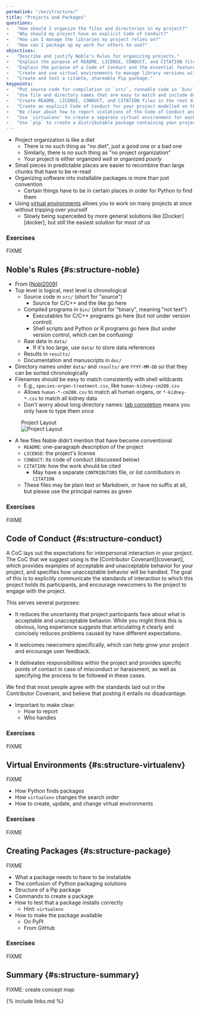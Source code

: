 ```yaml
---
permalink: "/en/structure/"
title: "Projects and Packages"
questions:
-   "How should I organize the files and directories in my project?"
-   "Why should my project have an explicit Code of Conduct?"
-   "How can I manage the libraries my project relies on?"
-   "How can I package up my work for others to use?"
objectives:
-   "Describe and justify Noble's Rules for organizing projects."
-   "Explain the purpose of README, LICENSE, CONDUCT, and CITATION files."
-   "Explain the purpose of a Code of Conduct and the essential features an effective one must have."
-   "Create and use virtual environments to manage library versions without conflict."
-   "Create and test a citable, shareable Pip package."
keypoints:
-   "Put source code for compilation in `src/`, runnable code in `bin/`, raw data in `data/`, results in `results/`, and documentation and manuscripts in `doc/`."
-   "Use file and directory names that are easy to match and include dates for the level under `data/` and `results/`."
-   "Create README, LICENSE, CONDUCT, and CITATION files in the root directory of the project."
-   "Create an explicit Code of Conduct for your project modelled on the Contributor Covenant."
-   "Be clear about how to report violations of the Code of Conduct and who will handle such reports."
-   "Use `virtualenv` to create a separate virtual environment for each project."
-   "Use `pip` to create a distributable package containing your project's software, documentation, and data."
---
```


-   Project organization is like a diet
    -   There is no such thing as "no diet", just a good one or a bad one
    -   Similarly, there is no such thing as "no project organization"
    -   Your project is either organized *well* or organized *poorly*
-   Small pieces in predictable places are easier to recombine than large chunks that have to be re-read
-   Organizing software into installable packages is more than just convention
    -   Certain things have to be in certain places in order for Python to find them
-   Using [virtual environments](#g:virtual-environment) allows you to work on many projects at once without tripping over yourself
    -   Slowly being superceded by more general solutions like [Docker][docker], but still the easiest solution for most of us

### Exercises

FIXME

## Noble's Rules {#s:structure-noble}

-   From [[Nobl2009](#CITE)]
-   Top level is logical, next level is chronological
    -   Source code in `src/` (short for "source")
        -   Source for C/C++ and the like go here
    -   Compiled programs in `bin/` (short for "binary", meaning "not text")
        -   Executables for C/C++ programs go here (but not under version control)
        -   Shell scripts and Python or R programs go here (but under version control, which can be confusing)
    -   Raw data in `data/`
        -   If it's too large, use `data/` to store data references
    -   Results in `results/`
    -   Documentation and manuscripts in `doc/`
-   Directory names under `data/` and `results/` are `YYYY-MM-DD` so that they can be sorted chronologically
-   Filenames should be easy to match consistently with shell wildcards
    -   E.g., `species-organ-treatment.csv`, like `human-kidney-cm200.csv`
    -   Allows `human-*-cm200.csv` to match all human organs, or `*-kidney-*.csv` to match all kidney data
    -   Don't worry about long directory names: [tab completion](#g:tab-completion) means you only have to type them once

<figure>
  <figcaption>Project Layout</figcaption>
  <img id="f:structure-layout" src="../../files/noble.svg" alt="Project Layout" />
</figure>

-   A few files Noble didn't mention that have become conventional
    -   `README`: one-paragraph description of the project
    -   `LICENSE`: the project's license
    -   `CONDUCT`: its code of conduct (discussed below)
    -   `CITATION`: how the work should be cited
        -  May have a separate `CONTRIBUTORS` file, or list contributors in `CITATION`
    -   These files may be plain text or Markdown, or have no suffix at all, but please use the principal names as given

### Exercises

FIXME

## Code of Conduct {#s:structure-conduct}

A CoC lays out the expectations for interpersonal interaction in your project.
The CoC that we suggest using is the [Contributor Covenant][covenant],
which provides examples of acceptable and unacceptable behavior for your project,
and specifies how unacceptable behavior will be handled.
The goal of this is to explicitly communicate the standards of interaction to which this project holds its participants,
and encourage newcomers to the project to engage with the project.

This serves several purposes:

-   It reduces the uncertainty that project participants face about what is acceptable and unacceptable behavior.
    While you might think this is obvious,
    long experience suggests that articulating it clearly and concisely reduces problems caused by have different expectations.

-   It welcomes newcomers specifically, which can help grow your project and encourage user feedback.

-   It delineates responsibilities within the project and provides specific points of contact in case of misconduct or harassment,
    as well as specifying the process to be followed in these cases.

We find that most people agree with the standards laid out in the Contributor Covenant,
and believe that posting it entails no disadvantage.

-   Important to make clear:
    -   How to report
    -   Who handles

### Exercises

FIXME

## Virtual Environments {#s:structure-virtualenv}

FIXME
-   How Python finds packages
-   How `virtualenv` changes the search order
-   How to create, update, and change virtual environments

### Exercises

FIXME

## Creating Packages {#s:structure-package}

FIXME
-   What a package needs to have to be installable
-   The confusion of Python packaging solutions
-   Structure of a Pip package
-   Commands to create a package
-   How to test that a package installs correctly
    -   Hint: `virtualenv`
-   How to make the package available
    -   On PyPI
    -   From GitHub

### Exercises

FIXME

## Summary {#s:structure-summary}

FIXME: create concept map

{% include links.md %}
